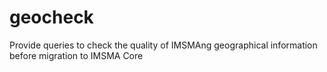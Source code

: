 # geocheck
Provide queries to check the quality of IMSMAng geographical information before migration to IMSMA Core
